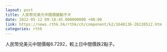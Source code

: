 ```yaml
---
layout: post
title: 人民幣兌美元中間價變動不大
date: 2022-05-12 09:18:45.000000000 +08:00
link: https://news.rthk.hk/rthk/ch/component/k2/1648136-20220512.htm
categories: rthk
---
```


人民幣兌美元中間價報6.7292，較上日中間價跌2點子。

